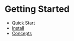 # Getting Started

- [Quick Start](1.1.Quick-Start.md)
- [Install](1.2.Install.md)
- [Concepts](1.3.Concepts.md)